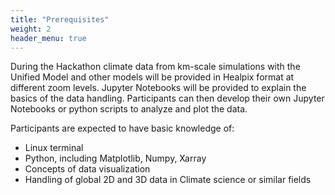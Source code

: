 ```yaml
---
title: "Prerequisites"
weight: 2
header_menu: true
---
```


During the Hackathon climate data from km-scale simulations with the Unified Model and other models will be provided in Healpix format at different zoom levels. Jupyter Notebooks will be provided to explain the basics of the data handling. Participants can then develop their own Jupyter Notebooks or python scripts to analyze and plot the data.

Participants are expected to have basic knowledge of:
 * Linux terminal
 * Python, including Matplotlib, Numpy, Xarray
 * Concepts of data visualization
 * Handling of global 2D and 3D data in Climate science or similar fields

